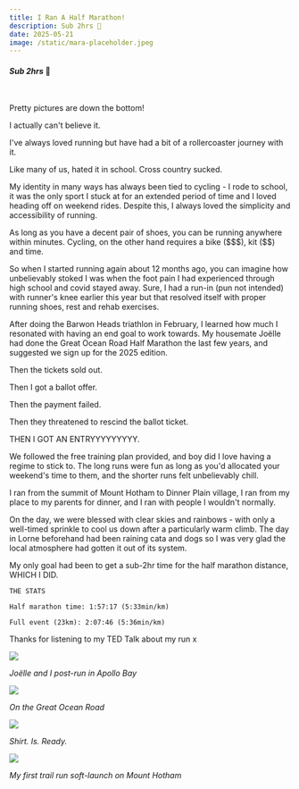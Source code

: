 ```yaml
---
title: I Ran A Half Marathon!
description: Sub 2hrs 🥲
date: 2025-05-21
image: /static/mara-placeholder.jpeg
---
```


#### *Sub 2hrs* 🥲
<br />

Pretty pictures are down the bottom!

I actually can't believe it. 

I've always loved running but have had a bit of a rollercoaster journey with it. 

Like many of us, hated it in school. Cross country sucked. 

My identity in many ways has always been tied to cycling - I rode to school, it was the only sport I stuck at for an extended period of time and I loved heading off on weekend rides. Despite this, I always loved the simplicity and accessibility of running.

As long as you have a decent pair of shoes, you can be running anywhere within minutes. Cycling, on the other hand requires a bike (\$\$\$), kit (\$\$) and time.

So when I started running again about 12 months ago, you can imagine how unbelievably stoked I was when the foot pain I had experienced through high school and covid stayed away. Sure, I had a run-in (pun not intended) with runner's knee earlier this year but that resolved itself with proper running shoes, rest and rehab exercises.

After doing the Barwon Heads triathlon in February, I learned how much I resonated with having an end goal to work towards. My housemate Joëlle had done the Great Ocean Road Half Marathon the last few years, and suggested we sign up for the 2025 edition.

Then the tickets sold out.

Then I got a ballot offer.

Then the payment failed.

Then they threatened to rescind the ballot ticket.

THEN I GOT AN ENTRYYYYYYYYY.

We followed the free training plan provided, and boy did I love having a regime to stick to. The long runs were fun as long as you'd allocated your weekend's time to them, and the shorter runs felt unbelievably chill.

I ran from the summit of Mount Hotham to Dinner Plain village, I ran from my place to my parents for dinner, and I ran with people I wouldn't normally.

On the day, we were blessed with clear skies and rainbows - with only a well-timed  sprinkle to cool us down after a particularly warm climb. The day in Lorne beforehand had been raining cata and dogs so I was very glad the local atmosphere had gotten it out of its system.

My only goal had been to get a sub-2hr time for the half marathon distance, WHICH I DID.

~~~
THE STATS

Half marathon time: 1:57:17 (5:33min/km)

Full event (23km): 2:07:46 (5:36min/km)

~~~

Thanks for listening to my TED Talk about my run x

![](/images/half-mara-25/post-run.jpeg)

*Joëlle and I post-run in Apollo Bay*
<br />

![](/images/half-mara-25/on-run.jpeg)

*On the Great Ocean Road*
<br />

![](/images/half-mara-25/shirt-run.jpeg)

*Shirt. Is. Ready.*
<br />

![](/images/half-mara-25/trail-run.jpeg)

*My first trail run soft-launch on Mount Hotham*